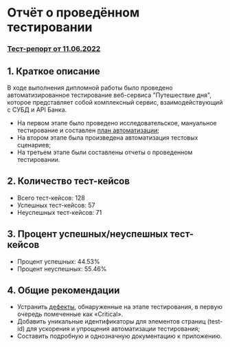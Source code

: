 # Отчёт о проведённом тестировании

### [Тест-репорт от 11.06.2022](https://allure-report-11-06-2022.netlify.app/)

## 1. Краткое описание

В ходе выполнения дипломной работы было проведено автоматизированное тестирование веб-сервиса "Путешествие дня", 
которое представляет собой комплексный сервис, взаимодействующий с СУБД и API Банка.

- На первом этапе было проведено исследовательское,
  мануальное тестирование и составлен [план автоматизации](../main/docs/Plan.md);
- На втором этапе была произведена автоматизация тестовых сценариев;
- На третьем этапе были составлены отчеты о проведенном тестировании.

## 2. Количество тест-кейсов

- Всего тест-кейсов: 128
- Успешных тест-кейсов: 57
- Неуспешных тест-кейсов: 71

## 3. Процент успешных/неуспешных тест-кейсов

- Процент успешных: 44.53%
- Процент неуспешных: 55.46%

## 4. Общие рекомендации

- Устранить [дефекты](/../../issues/), обнаруженные на этапе тестирования, в первую очередь помеченные как «Critical».
- Добавить уникальные идентификаторы для элементов страниц (test-id) для ускорения и упрощения
  автоматизации тестирования;
- Составить подробную и однозначную документацию к приложению.